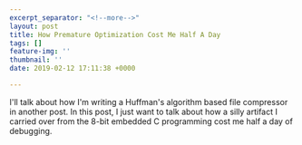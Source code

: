 ```yaml
---
excerpt_separator: "<!--more-->"
layout: post
title: How Premature Optimization Cost Me Half A Day
tags: []
feature-img: ''
thumbnail: ''
date: 2019-02-12 17:11:38 +0000

---
```

I'll talk about how I'm writing a Huffman's algorithm based file compressor in another post. In this post, I just want to talk about how a silly artifact I carried over from the 8-bit embedded C programming cost me half a day of debugging.